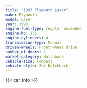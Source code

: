 ```yaml
---
title: "1993 Plymouth Laser"
make: Plymouth
model: Laser
year: 1993
engine-fuel-type: regular unleaded
engine-hp: 135
engine-cylinders: 4
transmission-type: Manual
driven-wheels: Front wheel drive
number-of-doors: 2
market-category: Hatchback
vehicle-size: Compact
vehicle-style: 2dr Hatchback
---
```


{{< car_info >}}
